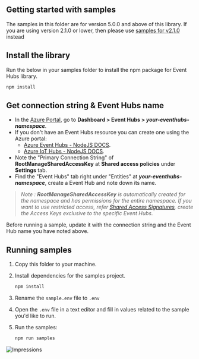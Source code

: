 ## Getting started with samples ##

The samples in this folder are for version 5.0.0 and above of this library. If you are using version 2.1.0 or lower, then please use [samples for v2.1.0](https://github.com/Azure/azure-sdk-for-js/tree/%40azure/event-hubs_2.1.0/sdk/eventhub/event-hubs/samples) instead

## Install the library

Run the below in your samples folder to install the npm package for Event Hubs library.
```bash
npm install
```

## Get connection string & Event Hubs name
- In the [Azure Portal](https://portal.azure.com), go to **Dashboard > Event Hubs > _your-eventhubs-namespace_**.
- If you don't have an Event Hubs resource you can create one using the Azure portal:
  - [Azure Event Hubs - NodeJS DOCS](https://docs.microsoft.com/en-us/azure/event-hubs/event-hubs-node-get-started-send).
  - [Azure IoT Hubs - NodeJS DOCS](https://docs.microsoft.com/en-us/azure/iot-hub/iot-hub-node-node-module-twin-getstarted).
- Note the "Primary Connection String" of **RootManageSharedAccessKey** at **Shared access policies** under **Settings** tab.
- Find the "Event Hubs" tab right under "Entities" at **_your-eventhubs-namespace_**, create a Event Hub and note down its name.
> _Note : **RootManageSharedAccessKey** is automatically created for the namespace and has permissions for the entire namespace. If you want to use restricted access, refer [Shared Access Signatures](https://docs.microsoft.com/en-us/rest/api/eventhub/generate-sas-token), create the Access Keys exclusive to the specific Event Hubs._

Before running a sample, update it with the connection string and the Event Hub name you have noted above.

## Running samples

1. Copy this folder to your machine.
2. Install dependencies for the samples project.
  
    ```bash
    npm install
    ```

3. Rename the `sample.env` file to `.env`
4. Open the `.env` file in a text editor and fill in values related to the 
   sample you'd like to run.
5. Run the samples:

   ```bash
   npm run samples
   ```

![Impressions](https://azure-sdk-impressions.azurewebsites.net/api/impressions/azure-sdk-for-js%2Fsdk%2Feventhub%2Fevent-hubs%2Fsamples%2FREADME.png)
